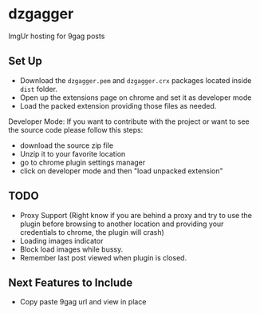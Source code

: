 dzgagger
========

ImgUr hosting for 9gag posts

Set Up
-------------------------

* Download the `dzgagger.pem` and `dzgagger.crx`  packages located inside `dist` folder.
* Open up  the extensions page on chrome and set it as developer mode
* Load the packed extension providing those files as needed.

Developer Mode:
If you want to contribute with the project or want to see the source code please follow this steps:
* download the source zip file
* Unzip it to your favorite location
* go to chrome plugin settings manager
* click on developer mode and then "load unpacked extension"


TODO
-------------------------
* Proxy Support (Right know if you are behind a proxy and try to use the plugin before browsing to another location and providing your credentials to chrome, the plugin will crash)
* Loading images indicator 
* Block load images while bussy.
* Remember last post viewed when plugin is closed.


Next Features to Include
-------------------------
* Copy paste 9gag url and view in place 
